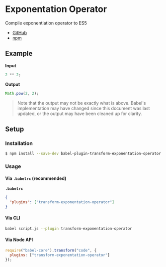 # Exponentation Operator

Compile exponentiation operator to ES5

- [GitHub](https://github.com/babel/babel/tree/master/packages/babel-plugin-transform-exponentation-operator)
- [npm](https://www.npmjs.com/package/babel-plugin-transform-exponentation-operator)

## Example

**Input**

```js
2 ** 2;
```

**Output**

```js
Math.pow(2, 2);
```

> Note that the output may not be exactly what is above. Babel's implementation
> may have changed since this document was last updated, or the output may have
> been cleaned up for clarity.

## Setup

### Installation

```sh
$ npm install --save-dev babel-plugin-transform-exponentation-operator
```

### Usage

#### Via `.babelrc` (recommended)

**`.babelrc`**

```json
{
  "plugins": ["transform-exponentation-operator"]
}
```

#### Via CLI

```sh
babel script.js --plugin transform-exponentation-operator
```

#### Via Node API

```js
require("babel-core").transform("code", {
  plugins: ["transform-exponentation-operator"]
});
```

